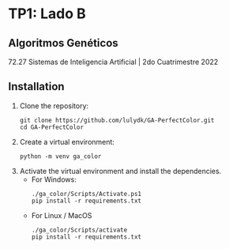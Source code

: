 # TP1: Lado B
## Algoritmos Genéticos
72.27 Sistemas de Inteligencia Artificial | 2do Cuatrimestre 2022

## Installation
1. Clone the repository:
    ```
    git clone https://github.com/lulydk/GA-PerfectColor.git
    cd GA-PerfectColor
    ```
2. Create a virtual environment:
    ```
    python -m venv ga_color
    ```
3. Activate the virtual environment and install the dependencies.
    * For Windows:
        ```
        ./ga_color/Scripts/Activate.ps1
        pip install -r requirements.txt
        ```
    * For Linux / MacOS
        ```
        ./ga_color/Scripts/activate
        pip install -r requirements.txt
        ```
